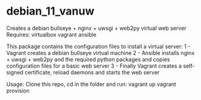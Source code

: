 #  debian_11_vanuw
Creates a debian bullseye + nginx + uwsgi + web2py virtual web server
Requires:
 virtualbox
 vagrant
 ansible

This package contains the configuration files to install a virtual server: 
 1 - Vagrant creates a debian bullseye virtual machine
 2 - Ansible installs nginx + uwsgi + web2py and the required python packages and copies configuration files for a basic web server
 3 - Finally Vagrant creates a self-signed certificate, reload daemons and starts the web server

Usage:
  Clone this repo, cd in the folder and run:
    vagrant up
    vagrant provision
